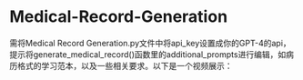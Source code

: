 # Medical-Record-Generation
需将Medical Record Generation.py文件中将api_key设置成你的GPT-4的api，提示将generate_medical_record()函数里的additional_prompts进行编辑，如病历格式的学习范本，以及一些相关要求。以下是一个视频展示：
